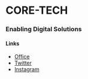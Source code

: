 # CORE-TECH
### Enabling Digital Solutions

#### Links
* [Office](https://goo.gl/maps/QjRZKGZvZfyGfTai8)
* [Twitter](https://www.twitter.com/coresystechng)
* [Instagram](https://www.instagram.com/coresystechng)
